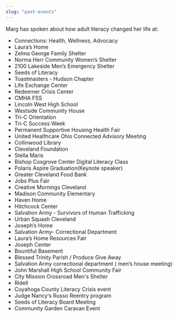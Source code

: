 ```yaml
---
slug: "past-events"
---
```


Marg has spoken about how adult literacy changed her life at:

- Connections: Health, Wellness, Advocacy
- Laura’s Home
- Zelma George Family Shelter
- Norma Herr Community Women’s Shelter
- 2100 Lakeside Men’s Emergency Shelter
- Seeds of Literacy
- Toastmasters - Hudson Chapter
- Life Exchange Center
- Redeemer Crisis Center
- CMHA FSS
- Lincoln West High School
- Westside Community House
- Tri-C Orientation
- Tri-C Success Week
- Permanent Supportive Housing Health Fair
- United Healthcare Ohio Connected Advisory Meeting
- Collinwood Library
- Cleveland Foundation
- Stella Maris
- Bishop Cosgrove Center Digital Literacy Class
- Polaris Aspire Graduation(Keynote speaker)
- Greater Cleveland Food Bank
- Jobs Plus Fair
- Creative Mornings Cleveland
- Madison Community Elementary
- Haven Home
- Hitchcock Center
- Salvation Army - Survivors of Human Trafficking
- Urban Squash Cleveland
- Joseph’s Home
- Salvation Army- Correctional Department
- Laura’s Home Resources Fair
- Joseph Center
- Bountiful Basement
- Blessed Trinity Parish / Produce Give Away
- Salvation Army correctional department ( men’s house meeting)
- John Marshall High School Community Fair
- City Mission Crossroad Men's Shelter
- Ridell
- Cuyahoga County Literacy Crisis event
- Judge Nancy‘s Russo Reentry program
- Seeds of Literacy Board Meeting
- Community Garden Caravan Event
